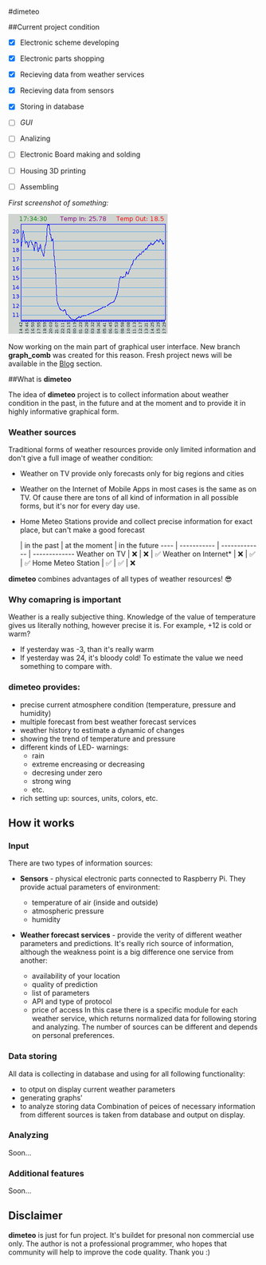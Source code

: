 #dimeteo

##Current project condition

- [x] Electronic scheme developing
- [x] Electronic parts shopping
- [x] Recieving data from weather services
- [x] Recieving data from sensors
- [x] Storing in database
- [ ] *GUI* 
- [ ] Analizing
- [ ] Electronic Board making and solding
- [ ] Housing 3D printing
- [ ] Assembling


_First screenshot of something:_

![First dimeteo screenshot](screenshot.png)

Now working on the main part of graphical user interface. New branch **graph_comb** was created for this reason. Fresh project news will be available in the [Blog](#) section. 


##What is **dimeteo**

The idea of **dimeteo** project is to collect information about weather 
condition in the past, in the future and at the moment and to provide it in 
highly informative graphical form. 

### Weather sources
Traditional forms of weather resources provide only limited information and 
don't give a full image of weather condition:
* Weather on TV provide only forecasts only for big regions and cities
* Weather on the Internet of Mobile Apps in most cases is the same as on TV. 
Of cause there are tons of all kind of information in all possible forms, but 
it's nor for every day use. 
* Home Meteo Stations provide and collect precise information for exact 
place, but can't make a good forecast

     | in the past | at the moment | in the future
---- | ----------- | ------------- | -------------
Weather on TV | :x: | :x: | :white_check_mark:
Weather on Internet* | :x: | :white_check_mark: | :white_check_mark:
Home Meteo Station | :white_check_mark: | :white_check_mark: | :x:

**dimeteo** combines advantages of all types of weather resources! :sunglasses:


### Why comapring is important
Weather is a really subjective thing. Knowledge of the value of temperature 
gives us literally nothing, however precise it is. For example, +12 is cold 
or warm? 
* If yesterday was -3, than it's really warm 
* If yesterday was 24, it's bloody cold!
To estimate the value we need something to compare with. 


### **dimeteo** provides:
* precise current atmosphere condition (temperature, pressure and humidity)
* multiple forecast from best weather forecast services
* weather history to estimate a dynamic of changes
* showing the trend of temperature and pressure
* different kinds of LED- warnings:
	* rain
	* extreme encreasing or decreasing
	* decresing under zero
	* strong wing
	* etc.
* rich setting up: sources, units, colors, etc.  


## How it works

### Input
There are two types of information sources:
* **Sensors** - physical electronic parts connected to Raspberry Pi. They 
provide 
actual parameters of environment:
	* temperature of air (inside and outside)
	* atmospheric pressure
	* humidity

* **Weather forecast services** - provide the verity of different weather 
parameters and predictions. It's really rich source of information, although 
the weakness point is a big difference one service from another:
	* availability of your location
	* quality of prediction
	* list of parameters
	* API and type of protocol
	* price of access
In this case there is a specific module for each weather service, which 
returns normalized data for following storing and analyzing. The number of 
sources can be different and depends on personal preferences.

 
### Data storing

All data is collecting in database and using for all following functionality:
* to otput on display current weather parameters
* generating graphs'
* to analyze storing data
Combination of peices of necessary information from different sources is 
taken from database and output on display. 

### Analyzing

Soon...


### Additional features

Soon...


## Disclaimer

**dimeteo** is just for fun project. It's buildet for presonal non commercial use 
only. The author is not a professional programmer, who hopes that community 
will help to improve the code quality. Thank you :)
 


